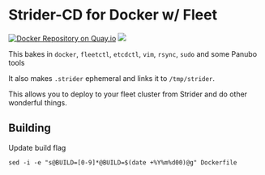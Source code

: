 # Strider-CD for Docker w/ Fleet

[![Docker Repository on Quay.io](https://quay.io/repository/macropin/strider-fleet/status "Docker Repository on Quay.io")](https://quay.io/repository/macropin/strider-fleet)
[![](https://badge.imagelayers.io/macropin/strider:latest.svg)](https://imagelayers.io/?images=macropin/strider:latest)

This bakes in `docker`, `fleetctl`, `etcdctl`, `vim`, `rsync`, `sudo` and some Panubo tools

It also makes `.strider` ephemeral and links it to `/tmp/strider`.

This allows you to deploy to your fleet cluster from Strider and do other wonderful things.


## Building

Update build flag

```
sed -i -e "s@BUILD=[0-9]*@BUILD=$(date +%Y%m%d00)@g" Dockerfile
```
